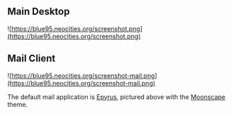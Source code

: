 ## Main Desktop

![https://blue95.neocities.org/screenshot.png](https://blue95.neocities.org/screenshot.png)

## Mail Client

![https://blue95.neocities.org/screenshot-mail.png](https://blue95.neocities.org/screenshot-mail.png)

The default mail application is [Epyrus](http://www.epyrus.org), pictured above with the [Moonscape](https://addons.epyrus.org/addon/moonscape/) theme.
